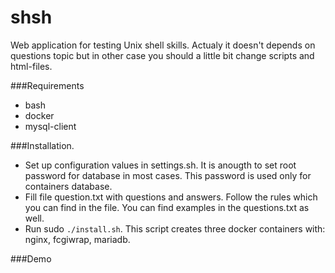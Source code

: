 # shsh

Web application for testing Unix shell skills. Actualy it doesn't depends on questions topic but in other case you should a little bit change scripts and html-files.

###Requirements
* bash
* docker
* mysql-client

###Installation.
* Set up configuration values in settings.sh. It is anougth to set root password for database in most cases. This password is used only for containers database.
* Fill file question.txt with questions and answers. Follow the rules which you can find in the file. You can find examples in the questions.txt as well.
* Run sudo `./install.sh`. This script creates three docker containers with: nginx, fcgiwrap, mariadb.

###Demo
